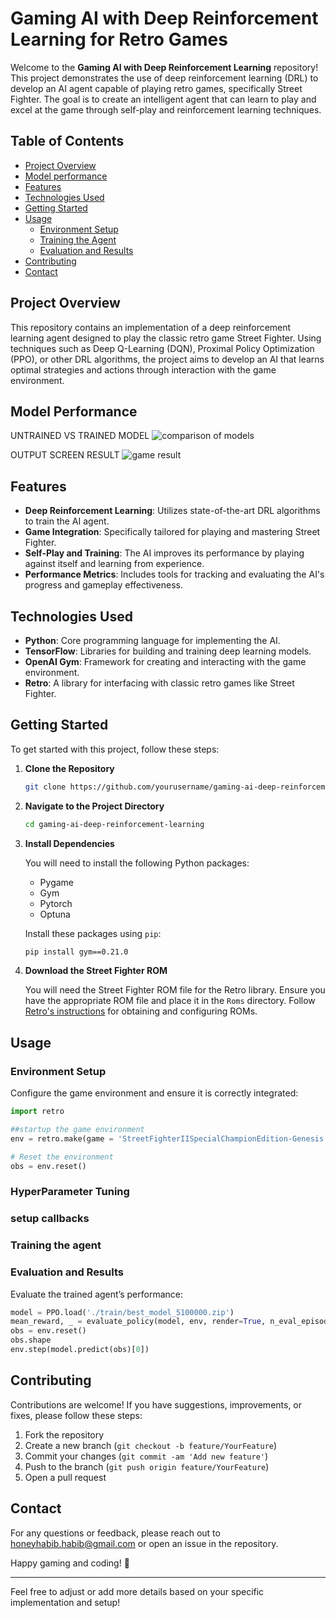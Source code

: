 # Gaming AI with Deep Reinforcement Learning for Retro Games

Welcome to the **Gaming AI with Deep Reinforcement Learning** repository! This project demonstrates the use of deep reinforcement learning (DRL) to develop an AI agent capable of playing retro games, specifically Street Fighter. The goal is to create an intelligent agent that can learn to play and excel at the game through self-play and reinforcement learning techniques.

## Table of Contents

- [Project Overview](#project-overview)
- [Model performance](#Model-Performance)
- [Features](#features)
- [Technologies Used](#technologies-used)
- [Getting Started](#getting-started)
- [Usage](#usage)
  - [Environment Setup](#environment-setup)
  - [Training the Agent](#training-the-agent)
  - [Evaluation and Results](#evaluation-and-results)
- [Contributing](#contributing)
- [Contact](#contact)

## Project Overview

This repository contains an implementation of a deep reinforcement learning agent designed to play the classic retro game Street Fighter. Using techniques such as Deep Q-Learning (DQN), Proximal Policy Optimization (PPO), or other DRL algorithms, the project aims to develop an AI that learns optimal strategies and actions through interaction with the game environment.

## Model Performance
UNTRAINED VS TRAINED MODEL
 ![comparison of models](https://github.com/user-attachments/assets/f55faae3-8f07-4632-ab68-596a3492ce19)

 OUTPUT SCREEN RESULT
![game result](https://github.com/user-attachments/assets/efb22d8c-7844-44b6-8366-886dfc063a80)

## Features

- **Deep Reinforcement Learning**: Utilizes state-of-the-art DRL algorithms to train the AI agent.
- **Game Integration**: Specifically tailored for playing and mastering Street Fighter.
- **Self-Play and Training**: The AI improves its performance by playing against itself and learning from experience.
- **Performance Metrics**: Includes tools for tracking and evaluating the AI's progress and gameplay effectiveness.

## Technologies Used

- **Python**: Core programming language for implementing the AI.
- **TensorFlow**: Libraries for building and training deep learning models.
- **OpenAI Gym**: Framework for creating and interacting with the game environment.
- **Retro**: A library for interfacing with classic retro games like Street Fighter.

## Getting Started

To get started with this project, follow these steps:

1. **Clone the Repository**

   ```bash
   git clone https://github.com/yourusername/gaming-ai-deep-reinforcement-learning.git
   ```

2. **Navigate to the Project Directory**

   ```bash
   cd gaming-ai-deep-reinforcement-learning
   ```

3. **Install Dependencies**

   You will need to install the following Python packages:

   - Pygame
   - Gym
   - Pytorch
   - Optuna

   Install these packages using `pip`:

   ```bash
   pip install gym==0.21.0
   ```

4. **Download the Street Fighter ROM**

   You will need the Street Fighter ROM file for the Retro library. Ensure you have the appropriate ROM file and place it in the `Roms` directory. Follow [Retro's instructions](https://github.com/openai/retro) for obtaining and configuring ROMs.

## Usage

### Environment Setup

Configure the game environment and ensure it is correctly integrated:

```python
import retro

##startup the game environment
env = retro.make(game = 'StreetFighterIISpecialChampionEdition-Genesis')

# Reset the environment
obs = env.reset()
```

### HyperParameter Tuning

### setup callbacks

### Training the agent


### Evaluation and Results

Evaluate the trained agent’s performance:

```python
model = PPO.load('./train/best_model_5100000.zip')
mean_reward, _ = evaluate_policy(model, env, render=True, n_eval_episodes=2)
obs = env.reset()
obs.shape
env.step(model.predict(obs)[0])
```
## Contributing

Contributions are welcome! If you have suggestions, improvements, or fixes, please follow these steps:

1. Fork the repository
2. Create a new branch (`git checkout -b feature/YourFeature`)
3. Commit your changes (`git commit -am 'Add new feature'`)
4. Push to the branch (`git push origin feature/YourFeature`)
5. Open a pull request


## Contact

For any questions or feedback, please reach out to honeyhabib.habib@gmail.com or open an issue in the repository.

Happy gaming and coding! 🚀

---

Feel free to adjust or add more details based on your specific implementation and setup!
